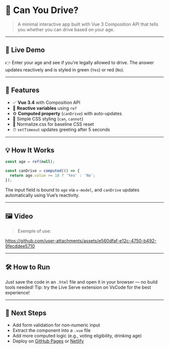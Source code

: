 

# 🚗 Can You Drive? 

> A minimal interactive app built with Vue 3 Composition API that tells you whether you can drive based on your age.

---

## 🧪 Live Demo

👉 Enter your age and see if you're legally allowed to drive.
The answer updates reactively and is styled in green (`Yes`) or red (`No`).

---

## 🧠 Features

* ✅ **Vue 3.4** with Composition API
* 🔁 **Reactive variables** using `ref`
* ⚙️ **Computed property** (`canDrive`) with auto-updates
* 🎨 Simple CSS styling (`can`, `cannot`)
* 🧼 Normalize.css for baseline CSS reset
* ⏱ `setTimeout` updates greeting after 5 seconds

---

## 💡 How It Works

```js
const age = ref(null);

const canDrive = computed(() => {
  return age.value >= 18 ? 'Yes' : 'No';
});
```

The input field is bound to `age` via `v-model`, and `canDrive` updates automatically using Vue’s reactivity.

---

## 🖼️ Video

> Exemple of use:


https://github.com/user-attachments/assets/e560dfaf-e12c-4750-b492-9fecddee5710



---

## 🛠️ How to Run

Just save the code in an `.html` file and open it in your browser — no build tools needed!
Tip: try the Live Serve extension on VsCode for the best experience!

---

## 🚀 Next Steps

* Add form validation for non-numeric input
* Extract the component into a `.vue` file
* Add more computed logic (e.g., voting eligibility, drinking age)
* Deploy on [GitHub Pages](f) or [Netlify](f)


